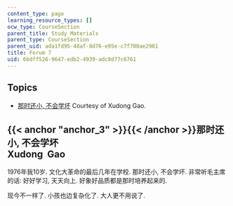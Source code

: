 ```yaml
---
content_type: page
learning_resource_types: []
ocw_type: CourseSection
parent_title: Study Materials
parent_type: CourseSection
parent_uid: ada1fd95-48af-8d76-e95e-c7f700ae2981
title: Forum 7
uid: 6bdff526-9647-edb2-4939-adc8d77c6761
---
```


Topics
------

*   [那时还小, 不会学坏](#anchor_3) Courtesy of Xudong Gao.

{{< anchor "anchor_3" >}}{{< /anchor >}}那时还小, 不会学坏  
Xudong  Gao
----------------------------------------------------------------

1976年我10岁. 文化大革命的最后几年在学校. 那时还小, 不会学坏. 非常听毛主席的话: 好好学习, 天天向上. 好象好品质都是那时培养起来的.  
  
现今不一样了. 小孩也边复杂化了. 大人更不用说了.